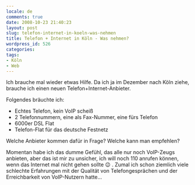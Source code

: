 ```yaml
---
locale: de
comments: true
date: 2008-10-23 21:40:23
layout: post
slug: telefon-internet-in-koeln-was-nehmen
title: Telefon + Internet in Köln - Was nehmen?
wordpress_id: 526
categories:
tags:
- Köln
- Web
---
```


Ich brauche mal wieder etwas Hilfe. Da ich ja im Dezember nach Köln ziehe,
brauche ich einen neuen Telefon+Internet-Anbieter. 

Folgendes bräuchte ich:

  * Echtes Telefon, kein VoIP scheiß
  * 2 Telefonnummern, eine als Fax-Nummer, eine fürs Telefon
  * 6000er DSL Flat
  * Telefon-Flat für das deutsche Festnetz

Welche Anbieter kommen dafür in Frage? Welche kann man empfehlen? 

Momentan habe ich das dumme Gefühl, das alle nur noch VoIP-Zeugs anbieten, aber
das ist mir zu unsicher, ich will noch 110 anrufen können, wenn das Internet
mal nicht gehen sollte :wink: . Zumal ich schon ziemlich viele schlechte
Erfahrungen mit der Qualität von Telefongesprächen und der Erreichbarkeit von
VoIP-Nutzern hatte...

